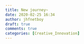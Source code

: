 ```yaml
---
title: New journey~
date: 2020-02-25 16:34
author: jhfnetboy
draft: true
comments: true
categories: [Creative_Innovation]
---
```


